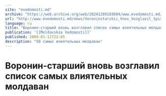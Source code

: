 ```yaml
---
site: "evedomosti.md"
archive: "https://web.archive.org/web/20241209183604/www.evedomosti.md/news/Voroninstarshii_Vnov_Vozglavil_Spisok_Samyh_Vliyatelnyh_Moldavan"
url: "http://www.evedomosti.md/news/Voroninstarshii_Vnov_Vozglavil_Spisok_Samyh_Vliyatelnyh_Moldavan"
language: ru
title: "Воронин-старший вновь возглавил список самых влиятельных молдаван"
publication: '[[Moldavskie Vedomosti]]'
published: 2009-01-11T22:05
description: "50 самых влиятельных молдаван"
---
```


# Воронин-старший вновь возглавил список самых влиятельных молдаван


